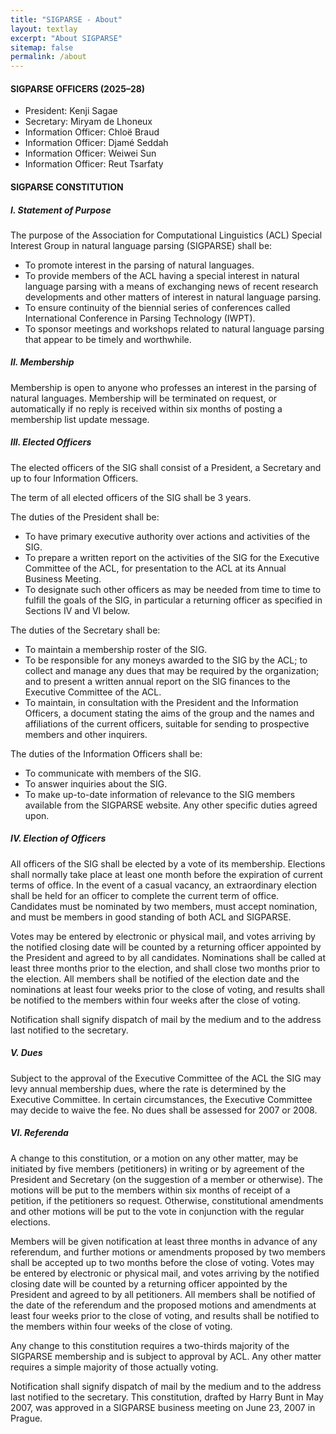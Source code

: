 ```yaml
---
title: "SIGPARSE - About"
layout: textlay
excerpt: "About SIGPARSE"
sitemap: false
permalink: /about
---
```


#### SIGPARSE OFFICERS (2025–28)

- President: Kenji Sagae
- Secretary: Miryam de Lhoneux
- Information Officer: Chloë Braud
- Information Officer: Djamé Seddah
- Information Officer: Weiwei Sun
- Information Officer: Reut Tsarfaty

#### SIGPARSE CONSTITUTION

##### I. Statement of Purpose
The purpose of the Association for Computational Linguistics (ACL) Special Interest Group in natural language parsing (SIGPARSE) shall be:

- To promote interest in the parsing of natural languages.
- To provide members of the ACL having a special interest in natural language parsing with a means of exchanging news of recent research developments and other matters of interest in natural language parsing.
- To ensure continuity of the biennial series of conferences called International Conference in Parsing Technology (IWPT).
- To sponsor meetings and workshops related to natural language parsing that appear to be timely and worthwhile.

##### II. Membership
Membership is open to anyone who professes an interest in the parsing of natural languages. Membership will be terminated on request, or automatically if no reply is received within six months of posting a membership list update message.

##### III. Elected Officers
The elected officers of the SIG shall consist of a President, a Secretary and up to four Information Officers.

The term of all elected officers of the SIG shall be 3 years.

The duties of the President shall be:
- To have primary executive authority over actions and activities of the SIG.
- To prepare a written report on the activities of the SIG for the Executive Committee of the ACL, for presentation to the ACL at its Annual Business Meeting.
- To designate such other officers as may be needed from time to time to fulfill the goals of the SIG, in particular a returning officer as specified in Sections IV and VI below.

The duties of the Secretary shall be:
- To maintain a membership roster of the SIG.
- To be responsible for any moneys awarded to the SIG by the ACL; to collect and manage any dues that may be required by the organization; and to present a written annual report on the SIG finances to the Executive Committee of the ACL.
- To maintain, in consultation with the President and the Information Officers, a document stating the aims of the group and the names and affiliations of the current officers, suitable for sending to prospective members and other inquirers.

The duties of the Information Officers shall be:
- To communicate with members of the SIG.
- To answer inquiries about the SIG.
- To make up-to-date information of relevance to the SIG members available from the SIGPARSE website.
Any other specific duties agreed upon.

##### IV. Election of Officers
All officers of the SIG shall be elected by a vote of its membership. Elections shall normally take place at least one month before the expiration of current terms of office. In the event of a casual vacancy, an extraordinary election shall be held for an officer to complete the current term of office. Candidates must be nominated by two members, must accept nomination, and must be members in good standing of both ACL and SIGPARSE.

Votes may be entered by electronic or physical mail, and votes arriving by the notified closing date will be counted by a returning officer appointed by the President and agreed to by all candidates. Nominations shall be called at least three months prior to the election, and shall close two months prior to the election. All members shall be notified of the election date and the nominations at least four weeks prior to the close of voting, and results shall be notified to the members within four weeks after the close of voting.

Notification shall signify dispatch of mail by the medium and to the address last notified to the secretary.

##### V. Dues
Subject to the approval of the Executive Committee of the ACL the SIG may levy annual membership dues, where the rate is determined by the Executive Committee. In certain circumstances, the Executive Committee may decide to waive the fee. No dues shall be assessed for 2007 or 2008.

##### VI. Referenda
A change to this constitution, or a motion on any other matter, may be initiated by five members (petitioners) in writing or by agreement of the President and Secretary (on the suggestion of a member or otherwise). The motions will be put to the members within six months of receipt of a petition, if the petitioners so request. Otherwise, constitutional amendments and other motions will be put to the vote in conjunction with the regular elections.

Members will be given notification at least three months in advance of any referendum, and further motions or amendments proposed by two members shall be accepted up to two months before the close of voting. Votes may be entered by electronic or physical mail, and votes arriving by the notified closing date will be counted by a returning officer appointed by the President and agreed to by all petitioners. All members shall be notified of the date of the referendum and the proposed motions and amendments at least four weeks prior to the close of voting, and results shall be notified to the members within four weeks of the close of voting.

Any change to this constitution requires a two-thirds majority of the SIGPARSE membership and is subject to approval by ACL. Any other matter requires a simple majority of those actually voting.

Notification shall signify dispatch of mail by the medium and to the address last notified to the secretary.
This constitution, drafted by Harry Bunt in May 2007, was approved in a SIGPARSE business meeting on June 23, 2007 in Prague.